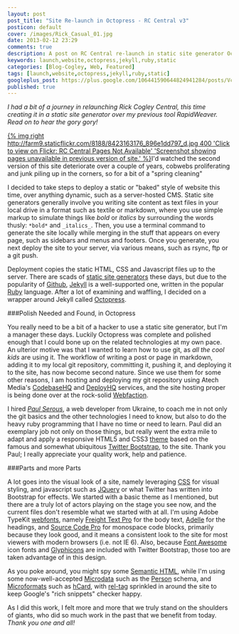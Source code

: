 ```yaml
---
layout: post
post_title: "Site Re-launch in Octopress - RC Central v3"
posticon: default
cover: /images/Rick_Casual_01.jpg
date: 2013-02-12 23:29
comments: true
description: A post on RC Central re-launch in static site generator Octopress, by Rick Cogley.
keywords: launch,website,octopress,jekyll,ruby,static
categories: [Blog-Cogley, Web, Featured]
tags: [launch,website,octopress,jekyll,ruby,static]
googleplus_post: https://plus.google.com/106441590644824941284/posts/Vckco5MBFJ3
published: true
---
```


_I had a bit of a journey in relaunching _Rick Cogley Central_, this time creating it in a static site generator over my previous tool RapidWeaver. Read on to hear the gory gory!_

<!--more--> 

[{% img right http://farm9.staticflickr.com/8188/8423163176_896e1dd797_d.jpg 400 'Click to view on Flickr: RC Central Pages Not Available' 'Screenshot showing pages unavailable in previous version of site.' %}](http://www.flickr.com/photos/rickcogley/8423163176)I'd watched the second version of this site deteriorate over a couple of years, cobwebs proliferating and junk piling up in the corners, so for a bit of a "spring cleaning" 

I decided to take steps to deploy a static or "baked" style of website this time, over anything dynamic, such as a server-hosted CMS. Static site generators generally involve you writing site content as text files in your local drive in a format such as textile or markdown, where you use simple markup to simulate things like *bold* or _italics_ by surrounding the words thusly: `*bold*` and `_italics_`. Then, you use a terminal command to generate the site locally while merging in the stuff that appears on every page, such as sidebars and menus and footers. Once you generate, you next deploy the site to your server, via various means, such as rsync, ftp or a git push. 

Deployment copies the static HTML,  CSS  and Javascript files up to the server. There are scads of [static site generators][] these days, but due to the popularity of [Github][], [Jekyll][] is a well-supported one, written in the popular [Ruby][] language. After a lot of examining and waffling, I decided on a wrapper around Jekyll called [Octopress][].

###Polish Needed and Found, in Octopress

You really need to be a bit of a hacker to use a static site generator, but I'm a manager these days. Luckily Octopress was complete and polished enough that I could bone up on the related technologies at my own pace. An ulterior motive was that I wanted to learn how to use git, as _all the cool kids_ are using it. The workflow of writing a post or page in markdown, adding it to my local git repository, committing it, pushing it, and deploying it to the site, has now become second nature. Since we use them for some other reasons, I am hosting and deploying my git repository using Atech Media's [CodebaseHQ][] and [DeployHQ][] services, and the site hosting proper is being done over at the rock-solid [Webfaction][].

I hired *[Paul Serous][]*, a web developer from Ukraine, to coach me in not only the git basics and the other technologies I need to know, but also to do the heavy ruby programming that I have no time or need to learn. Paul did an exemplary job not only on those things, but really went the extra mile to adapt and apply a responsive HTML5 and CSS3 [theme][] based on the famous and somewhat ubiquitous [Twitter Bootstrap][], to the site. Thank you Paul; I really appreciate your quality work, help and patience.

###Parts and more Parts

A lot goes into the visual look of a site, namely leveraging [CSS][] for visual styling, and javascript such as [JQuery][] or what Twitter has written into Bootstrap for effects. We started with a basic theme as I mentioned, but there are a truly lot of actors playing on the stage you see now, and the current files don't resemble what we started with at all. I'm using Adobe TypeKit [webfonts][], namely [Freight Text Pro][] for the body text, [Adelle][] for the headings, and [Source Code Pro][] for monospace code blocks, primarily because they look good, and it means a consistent look to the site for most viewers with modern browsers (i.e. not IE 6). Also, because [Font Awesome][] icon fonts and [Glyphicons][] are included with Twitter Bootstrap, those too are taken advantage of in this design.

As you poke around, you might spy some [Semantic HTML][], while I'm using some now-well-accepted [Microdata][] such as the [Person][] schema, and [Microformats][] such as [hCard][], with [rel-tag][] sprinkled in around the site to keep Google's "rich snippets" checker happy. 

As I did this work, I felt more and more that we truly stand on the shoulders of giants, who did so much work in the past that we benefit from today. _Thank you one and all!_

 [static site generators]: https://pinboard.in/u:rickcogley/bundle:JRC_Static_Site_Generators/ "Link to Rick's Pinboard.in list of Static Site Generators"
 [Github]: https://github.com/
 [Jekyll]: http://jekyllrb.com/
 [Ruby]: http://www.ruby-lang.org/en/ "Ruby Language"
 [Octopress]: http://octopress.org/
 [CodebaseHQ]: http://www.codebasehq.com/ "Atech Media CodebaseHQ git and subversion hosting."
 [DeployHQ]: http://www.deployhq.com/ "Atech Media DeployHQ to auto-copy a git repo to a server."
 [Webfaction]: http://www.webfaction.com?affiliate=rcogley "Webfaction hosting link."
 [Paul Serous]: http://about.me/paul_ser "Paul Ser profile page"
 [theme]: http://themeforest.net/item/justi-responsive-html5css3-template/2733629 "Justi HTML5 and CSS3 theme based on Twitter Bootstrap"
 [Twitter Bootstrap]: http://twitter.github.com/bootstrap/ "Twitter Bootstrap - responsive HTML5 and CSS3 framework."
 [CSS]: http://www.w3.org/Style/CSS/ "Permanent bookmark for Cascading Style Sheets"
 [JQuery]: http://jquery.com/ "JQuery site."
 [webfonts]: https://typekit.com/colophons/opc8mtb "Webfonts from Adobe used in this site."
 [Freight Text Pro]: https://typekit.com/fonts/freight-text-pro "Freight Text Pro web font details page."
 [Adelle]: https://typekit.com/fonts/adelle-web "Adelle web font details page."
 [Source Code Pro]: https://typekit.com/fonts/source-code-pro "Source Code Pro web font details page."
 [Font Awesome]: http://fortawesome.github.com/Font-Awesome/ "Font Awesome icon fonts"
 [Glyphicons]: http://glyphicons.com/ "Glyphicon icons"
 [Semantic HTML]: http://en.wikipedia.org/wiki/Semantic_HTML "Semantic H.T.M.L. Wikipedia article link"
 [Microdata]: http://schema.org/ "Canonical site for Microdata, Schema.org."
 [Person]: http://schema.org/Person "Microdata Person schema."
 [Microformats]: http://microformats.org
 [hCard]: http://www.microformats.org/wiki/hcard "Permanent bookmark for hcard Microformat"
 [rel-tag]: http://www.microformats.org/wiki/rel-tag "Rel-tag Microformat"

